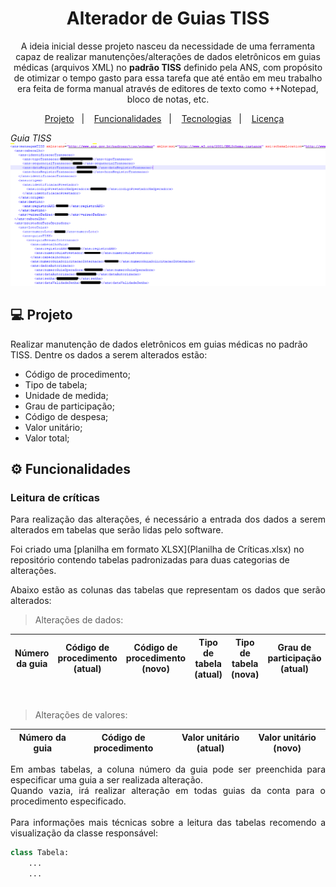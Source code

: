 <h1 align="center">Alterador de Guias TISS</h1>

<p align="center">A ideia inicial desse projeto nasceu da necessidade de uma ferramenta capaz de realizar manutenções/alterações de 
dados eletrônicos em guias médicas (arquivos XML) no <b>padrão TISS</b> definido pela ANS, com propósito 
de otimizar o tempo gasto para essa tarefa que até então em meu trabalho era feita de forma manual através de editores de texto como 
++Notepad, bloco de notas, etc.</p>

<p align="center">
    <a href="#-projeto">Projeto</a>&nbsp;&nbsp;&nbsp;|&nbsp;&nbsp;&nbsp;
    <a href="#-funcionalidades">Funcionalidades</a>&nbsp;&nbsp;&nbsp;|&nbsp;&nbsp;&nbsp;
    <a href="#-tecnologias">Tecnologias</a>&nbsp;&nbsp;&nbsp;|&nbsp;&nbsp;&nbsp;
    <a href="#-licença">Licença</a>&nbsp;&nbsp;&nbsp;
</p>

_Guia TISS_
<img src="guia_TISS.png">

## 💻 Projeto

Realizar manutenção de dados eletrônicos em guias médicas no padrão TISS. Dentre os dados a serem
alterados estão:

* Código de procedimento;
* Tipo de tabela;
* Unidade de medida;
* Grau de participação;
* Código de despesa;
* Valor unitário;
* Valor total;

## ⚙ Funcionalidades

### Leitura de críticas

<p align="justify">Para realização das alterações, é necessário a entrada dos dados a serem alterados em tabelas
que serão lidas pelo software.</p>

Foi criado uma [planilha em formato XLSX](Planilha de Críticas.xlsx) no repositório contendo tabelas padronizadas 
para duas categorias de alterações.

<p align="justify">Abaixo estão as colunas das tabelas que representam os dados que serão alterados:</p>

> Alterações de dados:

| Número da guia | Código de procedimento (atual) | Código de procedimento (novo) | Tipo de tabela (atual) | Tipo de tabela (nova) | Grau de participação (atual) | Grau de participação (novo) | Código de despesa (atual) | Código de despesa (novo) | Unidade de Medida (atual) | Unidade de Medida (novo) |
|----------------|--------------------------------|-------------------------------|------------------------|-----------------------|------------------------------|-----------------------------|---------------------------|--------------------------|---------------------------|--------------------------|

<br>

> Alterações de valores:

| Número da guia | Código de procedimento | Valor unitário (atual) | Valor unitário (novo) |
|----------------|------------------------|------------------------|-----------------------|


<p align="justify">Em ambas tabelas, a coluna número da guia pode ser preenchida para especificar uma guia a ser realizada alteração.<br>
Quando vazia, irá realizar alteração em todas guias da conta para o procedimento especificado.<br><br>
Para informações mais técnicas sobre a leitura das tabelas recomendo a visualização da classe responsável: </p>

```Python
class Tabela:
    ...
    ...
```

